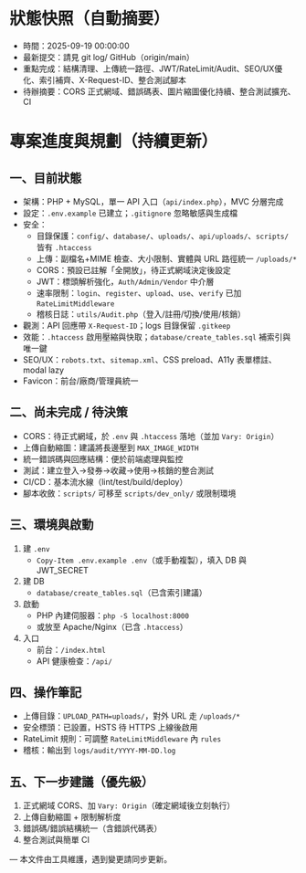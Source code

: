 # 狀態快照（自動摘要）
- 時間：2025-09-19 00:00:00
- 最新提交：請見 git log/ GitHub（origin/main）
- 重點完成：結構清理、上傳統一路徑、JWT/RateLimit/Audit、SEO/UX優化、索引補齊、X-Request-ID、整合測試腳本
- 待辦摘要：CORS 正式網域、錯誤碼表、圖片縮圖優化持續、整合測試擴充、CI

# 專案進度與規劃（持續更新）

## 一、目前狀態
- 架構：PHP + MySQL，單一 API 入口（`api/index.php`），MVC 分層完成
- 設定：`.env.example` 已建立；`.gitignore` 忽略敏感與生成檔
- 安全：
  - 目錄保護：`config/`、`database/`、`uploads/`、`api/uploads/`、`scripts/` 皆有 `.htaccess`
  - 上傳：副檔名+MIME 檢查、大小限制、實體與 URL 路徑統一 `/uploads/*`
  - CORS：預設已註解「全開放」，待正式網域決定後設定
  - JWT：標頭解析強化，`Auth/Admin/Vendor` 中介層
  - 速率限制：`login`、`register`、`upload`、`use`、`verify` 已加 `RateLimitMiddleware`
  - 稽核日誌：`utils/Audit.php`（登入/註冊/切換/使用/核銷）
- 觀測：API 回應帶 `X-Request-ID`；logs 目錄保留 `.gitkeep`
- 效能：`.htaccess` 啟用壓縮與快取；`database/create_tables.sql` 補索引與唯一鍵
- SEO/UX：`robots.txt`、`sitemap.xml`、CSS preload、A11y 表單標註、modal lazy
- Favicon：前台/廠商/管理員統一

## 二、尚未完成 / 待決策
- CORS：待正式網域，於 `.env` 與 `.htaccess` 落地（並加 `Vary: Origin`）
- 上傳自動縮圖：建議將長邊壓到 `MAX_IMAGE_WIDTH`
- 統一錯誤碼與回應結構：便於前端處理與監控
- 測試：建立登入→發券→收藏→使用→核銷的整合測試
- CI/CD：基本流水線（lint/test/build/deploy）
- 腳本收斂：`scripts/` 可移至 `scripts/dev_only/` 或限制環境

## 三、環境與啟動
1. 建 `.env`
   - `Copy-Item .env.example .env`（或手動複製），填入 DB 與 JWT_SECRET
2. 建 DB
   - `database/create_tables.sql`（已含索引建議）
3. 啟動
   - PHP 內建伺服器：`php -S localhost:8000`
   - 或放至 Apache/Nginx（已含 `.htaccess`）
4. 入口
   - 前台：`/index.html`
   - API 健康檢查：`/api/`

## 四、操作筆記
- 上傳目錄：`UPLOAD_PATH=uploads/`，對外 URL 走 `/uploads/*`
- 安全標頭：已設置，HSTS 待 HTTPS 上線後啟用
- RateLimit 規則：可調整 `RateLimitMiddleware` 內 `rules`
- 稽核：輸出到 `logs/audit/YYYY-MM-DD.log`

## 五、下一步建議（優先級）
1) 正式網域 CORS、加 `Vary: Origin`（確定網域後立刻執行）
2) 上傳自動縮圖 + 限制解析度
3) 錯誤碼/錯誤結構統一（含錯誤代碼表）
4) 整合測試與簡單 CI

— 本文件由工具維護，遇到變更請同步更新。

